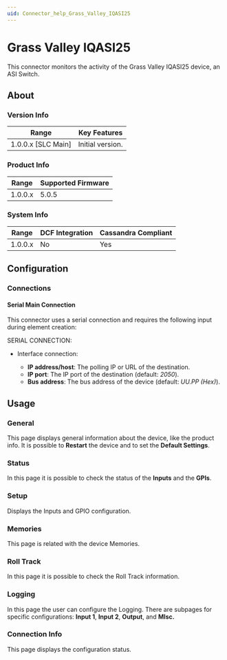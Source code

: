 ```yaml
---
uid: Connector_help_Grass_Valley_IQASI25
---
```


# Grass Valley IQASI25

This connector monitors the activity of the Grass Valley IQASI25 device, an ASI Switch.

## About

### Version Info

| Range              | Key Features     |
|--------------------|------------------|
| 1.0.0.x [SLC Main] | Initial version. |

### Product Info

| Range     | Supported Firmware     |
|-----------|------------------------|
| 1.0.0.x   | 5.0.5                  |

### System Info

| Range     | DCF Integration     | Cassandra Compliant     |
|-----------|---------------------|-------------------------|
| 1.0.0.x   | No                  | Yes                     |

## Configuration

### Connections

#### Serial Main Connection

This connector uses a serial connection and requires the following input during element creation:

SERIAL CONNECTION:

- Interface connection:

  - **IP address/host**: The polling IP or URL of the destination.
  - **IP port**: The IP port of the destination (default: *2050*).
  - **Bus address**: The bus address of the device (default: *UU.PP (Hex)*).

## Usage

### General

This page displays general information about the device, like the product info. It is possible to **Restart** the device and to set the **Default Settings**.

### Status

In this page it is possible to check the status of the **Inputs** and the **GPIs**.

### Setup

Displays the Inputs and GPIO configuration.

### Memories

This page is related with the device Memories.

### Roll Track

In this page it is possible to check the Roll Track information.

### Logging

In this page the user can configure the Logging. There are subpages for specific configurations: **Input 1**, **Input 2**, **Output**, and **MIsc.**

### Connection Info

This page displays the configuration status.
